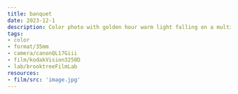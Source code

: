 ```yaml
---
title: banquet
date: 2023-12-1
description: Color photo with golden hour warm light falling on a multi-pane window, the top half reflecting silhouettes some tree branches and a building, while the bottom half shows people sitting at several round tables for a banquet.
tags:
- color
- format/35mm
- camera/canonQL17Giii
- film/kodakVision3250D
- lab/brooktreeFilmLab
resources:
- film/src: 'image.jpg'
---
```

